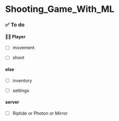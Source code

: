 # Shooting_Game_With_ML


### ✅ To do


#### 🧛🏻 Player
- [ ] movement
- [ ] shoot


#### else
- [ ] inventory
- [ ] settings


#### server
- [ ] Riptide or Photon or Mirror
